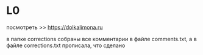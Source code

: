 # L0
посмотреть >> https://dolkalimona.ru

в папке corrections собраны все комментарии в файле comments.txt,
а в файле corrections.txt прописала, что сделано